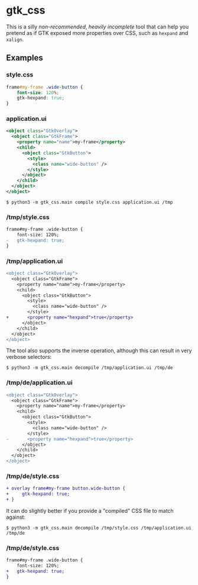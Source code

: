 # gtk_css

This is a silly *non-recommended*, *heavily incomplete* tool that can help you pretend
as if GTK exposed more properties over CSS, such as `hexpand` and `xalign`.

## Examples

### style.css
```css
frame#my-frame .wide-button {
    font-size: 120%;
    gtk-hexpand: true;
}
```

### application.ui
```xml
<object class="GtkOverlay">
  <object class="GtkFrame">
    <property name="name">my-frame</property>
    <child>
      <object class="GtkButton">
        <style>
          <class name="wide-button" />
        </style>
      </object>
    </child>
  </object>
</object>
```

`$ python3 -m gtk_css.main compile style.css application.ui /tmp`

### /tmp/style.css
```diff
frame#my-frame .wide-button {
    font-size: 120%;
-   gtk-hexpand: true;
}
```

### /tmp/application.ui
```diff
<object class="GtkOverlay">
  <object class="GtkFrame">
    <property name="name">my-frame</property>
    <child>
      <object class="GtkButton">
        <style>
          <class name="wide-button" />
        </style>
+       <property name="hexpand">true</property>
      </object>
    </child>
  </object>
</object>
```

The tool also supports the inverse operation, although this can result in very verbose
selectors:

`$ python3 -m gtk_css.main decompile /tmp/application.ui /tmp/de`

### /tmp/de/application.ui
```diff
<object class="GtkOverlay">
  <object class="GtkFrame">
    <property name="name">my-frame</property>
    <child>
      <object class="GtkButton">
        <style>
          <class name="wide-button" />
        </style>
-       <property name="hexpand">true</property>
      </object>
    </child>
  </object>
</object>
```

### /tmp/de/style.css
```diff
+ overlay frame#my-frame button.wide-button {
+     gtk-hexpand: true;
+ }
```

It can do slightly better if you provide a "compiled" CSS file to match against:

`$ python3 -m gtk_css.main decompile /tmp/style.css /tmp/application.ui /tmp/de`

### /tmp/de/style.css
```diff
frame#my-frame .wide-button {
    font-size: 120%;
+   gtk-hexpand: true;
}
```
